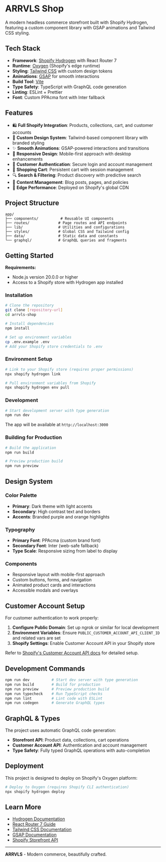 # ARRVLS Shop

A modern headless commerce storefront built with Shopify Hydrogen, featuring a custom component library with GSAP animations and Tailwind CSS styling.

## Tech Stack

- **Framework**: [Shopify Hydrogen](https://shopify.dev/custom-storefronts/hydrogen) with React Router 7
- **Runtime**: [Oxygen](https://shopify.dev/custom-storefronts/oxygen) (Shopify's edge runtime)
- **Styling**: [Tailwind CSS](https://tailwindcss.com/) with custom design tokens
- **Animations**: [GSAP](https://gsap.com/) for smooth interactions
- **Build Tool**: [Vite](https://vitejs.dev/)
- **Type Safety**: TypeScript with GraphQL code generation
- **Linting**: ESLint + Prettier
- **Font**: Custom PPAcma font with Inter fallback

## Features

- 🛍️ **Full Shopify Integration**: Products, collections, cart, and customer accounts
- 🎨 **Custom Design System**: Tailwind-based component library with branded styling
- ✨ **Smooth Animations**: GSAP-powered interactions and transitions
- 📱 **Responsive Design**: Mobile-first approach with desktop enhancements
- 🔐 **Customer Authentication**: Secure login and account management
- 🛒 **Shopping Cart**: Persistent cart with session management
- 🔍 **Search & Filtering**: Product discovery with predictive search
- 📄 **Content Management**: Blog posts, pages, and policies
- 🚀 **Edge Performance**: Deployed on Shopify's global CDN

## Project Structure

```
app/
├── components/          # Reusable UI components
├── routes/             # Page routes and API endpoints
├── lib/                # Utilities and configurations
├── styles/             # Global CSS and Tailwind config
├── data/               # Static data and constants
└── graphql/            # GraphQL queries and fragments
```

## Getting Started

**Requirements:**

- Node.js version 20.0.0 or higher
- Access to a Shopify store with Hydrogen app installed

### Installation

```bash
# Clone the repository
git clone [repository-url]
cd arrvls-shop

# Install dependencies
npm install

# Set up environment variables
cp .env.example .env
# Add your Shopify store credentials to .env
```

### Environment Setup

```bash
# Link to your Shopify store (requires proper permissions)
npx shopify hydrogen link

# Pull environment variables from Shopify
npx shopify hydrogen env pull
```

### Development

```bash
# Start development server with type generation
npm run dev
```

The app will be available at `http://localhost:3000`

### Building for Production

```bash
# Build the application
npm run build

# Preview production build
npm run preview
```

## Design System

### Color Palette

- **Primary**: Dark theme with light accents
- **Secondary**: High contrast text and borders
- **Accents**: Branded purple and orange highlights

### Typography

- **Primary Font**: PPAcma (custom brand font)
- **Secondary Font**: Inter (web-safe fallback)
- **Type Scale**: Responsive sizing from label to display

### Components

- Responsive layout with mobile-first approach
- Custom buttons, forms, and navigation
- Animated product cards and interactions
- Accessible modals and overlays

## Customer Account Setup

For customer authentication to work properly:

1. **Configure Public Domain**: Set up ngrok or similar for local development
2. **Environment Variables**: Ensure `PUBLIC_CUSTOMER_ACCOUNT_API_CLIENT_ID` and related vars are set
3. **Shopify Settings**: Enable Customer Account API in your Shopify store

Refer to [Shopify's Customer Account API docs](https://shopify.dev/docs/custom-storefronts/building-with-the-customer-account-api/hydrogen) for detailed setup.

## Development Commands

```bash
npm run dev          # Start dev server with type generation
npm run build        # Build for production
npm run preview      # Preview production build
npm run typecheck    # Run TypeScript checks
npm run lint         # Lint code with ESLint
npm run codegen      # Generate GraphQL types
```

## GraphQL & Types

The project uses automatic GraphQL code generation:

- **Storefront API**: Product data, collections, cart operations
- **Customer Account API**: Authentication and account management
- **Type Safety**: Fully typed GraphQL operations with auto-completion

## Deployment

This project is designed to deploy on Shopify's Oxygen platform:

```bash
# Deploy to Oxygen (requires Shopify CLI authentication)
npx shopify hydrogen deploy
```

## Learn More

- [Hydrogen Documentation](https://shopify.dev/custom-storefronts/hydrogen)
- [React Router 7 Guide](https://reactrouter.com/en/main)
- [Tailwind CSS Documentation](https://tailwindcss.com/docs)
- [GSAP Documentation](https://gsap.com/docs/)
- [Shopify Storefront API](https://shopify.dev/docs/api/storefront)

---

**ARRVLS** - Modern commerce, beautifully crafted.
